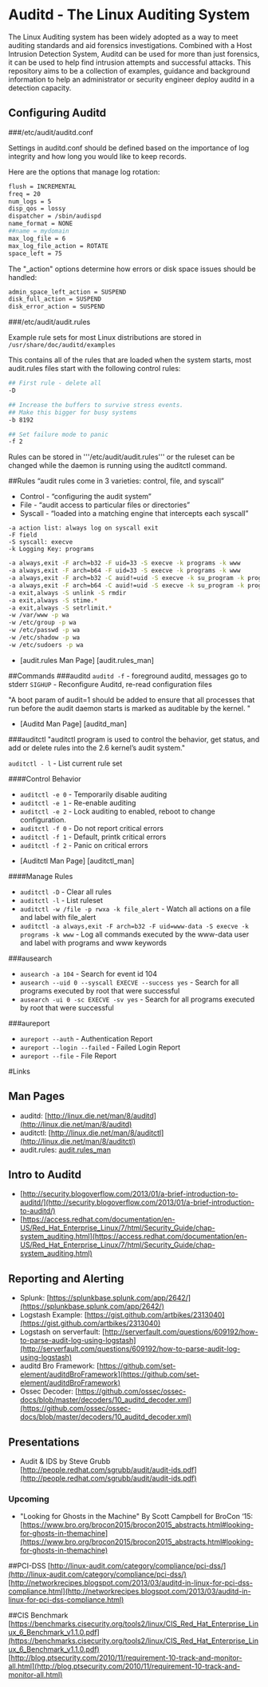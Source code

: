 # Auditd - The Linux Auditing System 
The Linux Auditing system has been widely adopted as a way to meet auditing standards and aid forensics investigations. Combined with a Host Intrusion Detection System, Auditd can be used for more than just forensics, it can be used to help find intrusion attempts and successful attacks. This repository aims to be a collection of examples, guidance and background information to help an administrator or security engineer deploy auditd in a detection capacity. 

## Configuring Auditd

###/etc/audit/auditd.conf

Settings in auditd.conf should be defined based on the importance of log integrity and how long you would like to keep records.

Here are the options that manage log rotation: 

```bash
flush = INCREMENTAL
freq = 20
num_logs = 5
disp_qos = lossy
dispatcher = /sbin/audispd
name_format = NONE
##name = mydomain
max_log_file = 6 
max_log_file_action = ROTATE
space_left = 75
```

The "_action" options determine how errors or disk space issues should be handled:

```bash
admin_space_left_action = SUSPEND
disk_full_action = SUSPEND
disk_error_action = SUSPEND
```

###/etc/audit/audit.rules

Example rule sets for most Linux distributions are stored in ```/usr/share/doc/auditd/examples```

This contains all of the rules that are loaded when the system starts, most audit.rules files start with the following control rules: 

```bash
## First rule - delete all
-D

## Increase the buffers to survive stress events.
## Make this bigger for busy systems
-b 8192

## Set failure mode to panic
-f 2
```

Rules can be stored in '''/etc/audit/audit.rules''' or the ruleset can be changed while the daemon is running using the auditctl command.  

##Rules
“audit rules come in 3 varieties: control, file, and syscall”
  * Control - “configuring the audit system”
  * File - “audit access to particular files or directories”
  * Syscall - “loaded into a matching engine that intercepts each syscall”
```
-a action list: always log on syscall exit
-F field 
-S syscall: execve
-k Logging Key: programs
```
```bash
-a always,exit -F arch=b32 -F uid=33 -S execve -k programs -k www
-a always,exit -F arch=b64 -F uid=33 -S execve -k programs -k www
-a always,exit -F arch=b32 -C auid!=uid -S execve -k su_program -k programs
-a always,exit -F arch=b64 -C auid!=uid -S execve -k su_program -k programs
-a exit,always -S unlink -S rmdir
-a exit,always -S stime.*
-a exit,always -S setrlimit.*
-w /var/www -p wa
-w /etc/group -p wa
-w /etc/passwd -p wa
-w /etc/shadow -p wa
-w /etc/sudoers -p wa
```
- [audit.rules Man Page] [audit.rules_man]

##Commands
###auditd
```auditd -f``` - foreground auditd, messages go to stderr
```SIGHUP``` - Reconfigure Auditd, re-read configuration files 

"A boot param of audit=1 should be added to ensure that all processes that run before the audit daemon starts is marked as auditable by the kernel. "
- [Auditd Man Page] [auditd_man]

###auditctl
"auditctl program is used to control the behavior, get status, and add or delete rules into the 2.6 kernel’s audit system."

```auditctl - l``` - List current rule set

####Control Behavior 
   * ```auditctl -e 0``` - Temporarily disable auditing 
   * ```auditctl -e 1``` - Re-enable auditing
   * ```auditctl -e 2``` - Lock auditing to enabled, reboot to change configuration. 
   * ```auditctl -f 0``` - Do not report critical errors 
   * ```auditctl -f 1``` - Default, printk critical errors 
   * ```auditctl -f 2``` - Panic on critical errors 
- [Auditctl Man Page] [auditctl_man]

####Manage Rules
   * ```auditctl -D``` - Clear all rules
   * ```auditctl -l``` - List ruleset
   * ```auditctl -w /file -p rwxa -k file_alert``` - Watch all actions on a file and label with file_alert
   * ```auditctl -a always,exit -F arch=b32 -F uid=www-data -S execve -k programs -k www``` - Log all commands executed by the www-data user and label with programs and www keywords

###ausearch

   * ```ausearch -a 104``` - Search for event id 104
   * ```ausearch --uid 0 --syscall EXECVE --success yes``` - Search for all programs executed by root that were successful 
   * ```ausearch -ui 0 -sc EXECVE -sv yes``` - Search for all programs executed by root that were successful 

###aureport

   * ```aureport --auth``` - Authentication Report
   * ```aureport --login --failed``` - Failed Login Report
   * ```aureport --file``` - File Report

#Links

## Man Pages

 * auditd: [http://linux.die.net/man/8/auditd](http://linux.die.net/man/8/auditd)
 * auditctl: [http://linux.die.net/man/8/auditctl](http://linux.die.net/man/8/auditctl)
 * audit.rules: [audit.rules_man](http://linux.die.net/man/7/audit.rules)

## Intro to Auditd
 * [http://security.blogoverflow.com/2013/01/a-brief-introduction-to-auditd/](http://security.blogoverflow.com/2013/01/a-brief-introduction-to-auditd/)
 * [https://access.redhat.com/documentation/en-US/Red_Hat_Enterprise_Linux/7/html/Security_Guide/chap-system_auditing.html](https://access.redhat.com/documentation/en-US/Red_Hat_Enterprise_Linux/7/html/Security_Guide/chap-system_auditing.html)

## Reporting and Alerting

 * Splunk: [https://splunkbase.splunk.com/app/2642/](https://splunkbase.splunk.com/app/2642/)
 * Logstash Example: [https://gist.github.com/artbikes/2313040](https://gist.github.com/artbikes/2313040) 
 * Logstash on serverfault: [http://serverfault.com/questions/609192/how-to-parse-audit-log-using-logstash](http://serverfault.com/questions/609192/how-to-parse-audit-log-using-logstash) 
 * auditd Bro Framework: [https://github.com/set-element/auditdBroFramework](https://github.com/set-element/auditdBroFramework)
 * Ossec Decoder: [https://github.com/ossec/ossec-docs/blob/master/decoders/10_auditd_decoder.xml](https://github.com/ossec/ossec-docs/blob/master/decoders/10_auditd_decoder.xml) 

## Presentations
 * Audit & IDS by Steve Grubb [http://people.redhat.com/sgrubb/audit/audit-ids.pdf](http://people.redhat.com/sgrubb/audit/audit-ids.pdf)

### Upcoming 
* "Looking for Ghosts in the Machine" By Scott Campbell for BroCon ‘15: [https://www.bro.org/brocon2015/brocon2015_abstracts.html#looking-for-ghosts-in-themachine](https://www.bro.org/brocon2015/brocon2015_abstracts.html#looking-for-ghosts-in-themachine) 

##PCI-DSS
[http://linux-audit.com/category/compliance/pci-dss/](http://linux-audit.com/category/compliance/pci-dss/)
[http://networkrecipes.blogspot.com/2013/03/auditd-in-linux-for-pci-dss-compliance.html](http://networkrecipes.blogspot.com/2013/03/auditd-in-linux-for-pci-dss-compliance.html)

##CIS Benchmark
[https://benchmarks.cisecurity.org/tools2/linux/CIS_Red_Hat_Enterprise_Linux_6_Benchmark_v1.1.0.pdf](https://benchmarks.cisecurity.org/tools2/linux/CIS_Red_Hat_Enterprise_Linux_6_Benchmark_v1.1.0.pdf)
[http://blog.ptsecurity.com/2010/11/requirement-10-track-and-monitor-all.html](http://blog.ptsecurity.com/2010/11/requirement-10-track-and-monitor-all.html)

